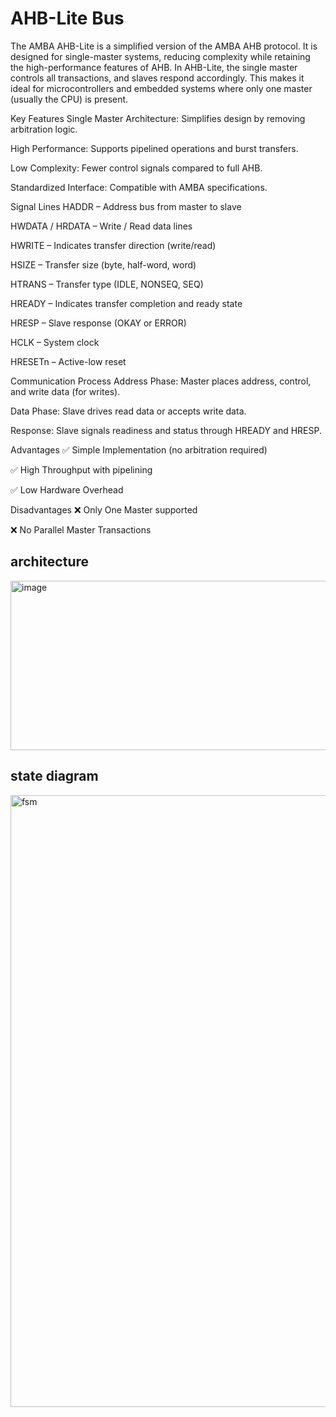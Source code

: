 # AHB-Lite Bus

The AMBA AHB-Lite is a simplified version of the AMBA AHB protocol. It is designed for single-master systems, reducing complexity while retaining the high-performance features of AHB.
In AHB-Lite, the single master controls all transactions, and slaves respond accordingly. This makes it ideal for microcontrollers and embedded systems where only one master (usually the CPU) is present.

Key Features
Single Master Architecture: Simplifies design by removing arbitration logic.

High Performance: Supports pipelined operations and burst transfers.

Low Complexity: Fewer control signals compared to full AHB.

Standardized Interface: Compatible with AMBA specifications.

Signal Lines
HADDR – Address bus from master to slave

HWDATA / HRDATA – Write / Read data lines

HWRITE – Indicates transfer direction (write/read)

HSIZE – Transfer size (byte, half-word, word)

HTRANS – Transfer type (IDLE, NONSEQ, SEQ)

HREADY – Indicates transfer completion and ready state

HRESP – Slave response (OKAY or ERROR)

HCLK – System clock

HRESETn – Active-low reset

Communication Process
Address Phase: Master places address, control, and write data (for writes).

Data Phase: Slave drives read data or accepts write data.

Response: Slave signals readiness and status through HREADY and HRESP.

Advantages
✅ Simple Implementation (no arbitration required)

✅ High Throughput with pipelining

✅ Low Hardware Overhead

Disadvantages
❌ Only One Master supported

❌ No Parallel Master Transactions

## architecture

<img width="521" height="271" alt="image" src="https://github.com/user-attachments/assets/abd25dc4-ca8f-4611-8800-f43e4dbc39a1" />

## state diagram 

<img width="726" height="979" alt="fsm" src="https://github.com/user-attachments/assets/e405da3f-f9cf-4818-ac3f-79991b97dcf7" />

